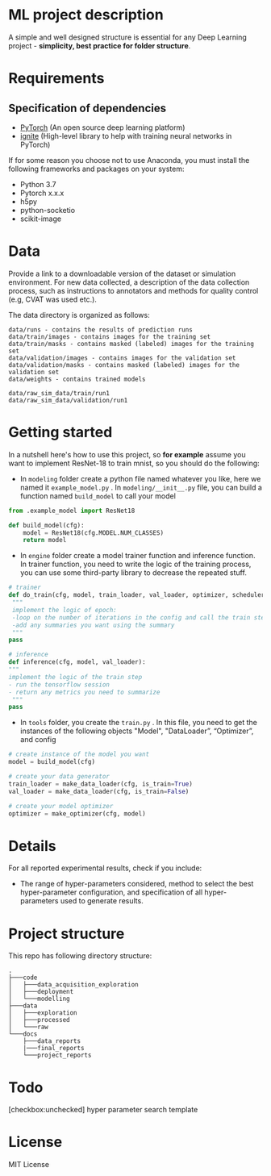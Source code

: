# ML project description
A simple and well designed structure is essential for any Deep Learning project - **simplicity, best practice for folder structure**. 



# Requirements
## Specification of dependencies
- [PyTorch](https://pytorch.org/) (An open source deep learning platform) 
- [ignite](https://github.com/pytorch/ignite) (High-level library to help with training neural networks in PyTorch)

If for some reason you choose not to use Anaconda, you must install the following frameworks and packages on your system:
* Python 3.7
* Pytorch x.x.x
* h5py
* python-socketio
* scikit-image

# Data
Provide a link to a downloadable version of the dataset or simulation environment. For new data collected, a description of the data collection process, such as instructions to annotators and methods for quality control (e.g, CVAT was used etc.).

The data directory is organized as follows:
```
data/runs - contains the results of prediction runs
data/train/images - contains images for the training set
data/train/masks - contains masked (labeled) images for the training set
data/validation/images - contains images for the validation set
data/validation/masks - contains masked (labeled) images for the validation set
data/weights - contains trained models

data/raw_sim_data/train/run1
data/raw_sim_data/validation/run1
```


# Getting started
In a nutshell here's how to use this project, so **for example** assume you want to implement ResNet-18 to train mnist, so you should do the following:
- In `modeling`  folder create a python file named whatever you like, here we named it `example_model.py` . In `modeling/__init__.py` file, you can build a function named `build_model` to call your model

```python
from .example_model import ResNet18

def build_model(cfg):
    model = ResNet18(cfg.MODEL.NUM_CLASSES)
    return model
``` 
   
- In `engine`  folder create a model trainer function and inference function. In trainer function, you need to write the logic of the training process, you can use some third-party library to decrease the repeated stuff.

```python
# trainer
def do_train(cfg, model, train_loader, val_loader, optimizer, scheduler, loss_fn):
 """
 implement the logic of epoch:
 -loop on the number of iterations in the config and call the train step
 -add any summaries you want using the summary
 """
pass

# inference
def inference(cfg, model, val_loader):
"""
implement the logic of the train step
- run the tensorflow session
- return any metrics you need to summarize
 """
pass
```

- In `tools`  folder, you create the `train.py` .  In this file, you need to get the instances of the following objects "Model",  "DataLoader”, “Optimizer”, and config
```python
# create instance of the model you want
model = build_model(cfg)

# create your data generator
train_loader = make_data_loader(cfg, is_train=True)
val_loader = make_data_loader(cfg, is_train=False)

# create your model optimizer
optimizer = make_optimizer(cfg, model)
```

# Details
For all reported experimental results, check if you include:
- The range of hyper-parameters considered, method to select the best hyper-parameter configuration, and specification of all hyper-parameters used to generate results.

# Project structure

This repo has following directory structure:
```
.
├───code
│   ├───data_acquisition_exploration
│   ├───deployment
│   └───modelling
├───data
│   ├───exploration
│   ├───processed
│   └───raw
└───docs
    ├───data_reports
    |───final_reports
    └───project_reports
```

# Todo
[checkbox:unchecked] hyper parameter search template

# License
MIT License

